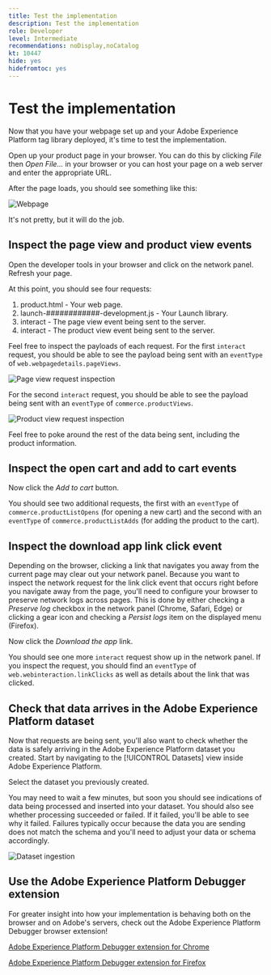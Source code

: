 ```yaml
---
title: Test the implementation
description: Test the implementation
role: Developer
level: Intermediate
recommendations: noDisplay,noCatalog
kt: 10447
hide: yes
hidefromtoc: yes
---
```

# Test the implementation

Now that you have your webpage set up and your Adobe Experience Platform tag library deployed, it's time to test the implementation.

Open up your product page in your browser. You can do this by clicking _File_ then _Open File..._ in your browser or you can host your page on a web server and enter the appropriate URL.

After the page loads, you should see something like this:

![Webpage](assets/webpage.png)

It's not pretty, but it will do the job.

## Inspect the page view and product view events

Open the developer tools in your browser and click on the network panel. Refresh your page.

At this point, you should see four requests:

1. product.html - Your web page.
2. launch-############-development.js - Your Launch library.
3. interact - The page view event being sent to the server.
4. interact - The product view event being sent to the server.

Feel free to inspect the payloads of each request. For the first `interact` request, you should be able to see the payload being sent with an `eventType` of `web.webpagedetails.pageViews`.

![Page view request inspection](assets/webpage-page-viewed-inspection.png)

For the second `interact` request, you should be able to see the payload being sent with an `eventType` of `commerce.productViews`.

![Product view request inspection](assets/webpage-product-view-inspection.png)

Feel free to poke around the rest of the data being sent, including the product information.

## Inspect the open cart and add to cart events

Now click the _Add to cart_ button.

You should see two additional requests, the first with an `eventType` of `commerce.productListOpens` (for opening a new cart) and the second with an `eventType` of `commerce.productListAdds` (for adding the product to the cart).

## Inspect the download app link click event

Depending on the browser, clicking a link that navigates you away from the current page may clear out your network panel. Because you want to inspect the network request for the link click event that occurs right before you navigate away from the page, you'll need to configure your browser to preserve network logs across pages. This is done by either checking a _Preserve log_ checkbox in the network panel (Chrome, Safari, Edge) or clicking a gear icon and checking a _Persist logs_ item on the displayed menu (Firefox).

Now click the _Download the app_ link.

You should see one more `interact` request show up in the network panel. If you inspect the request, you should find an `eventType` of `web.webinteraction.linkClicks` as well as details about the link that was clicked.

## Check that data arrives in the Adobe Experience Platform dataset

Now that requests are being sent, you'll also want to check whether the data is safely arriving in the Adobe Experience Platform dataset you created. Start by navigating to the [!UICONTROL Datasets] view inside Adobe Experience Platform.

Select the dataset you previously created.

You may need to wait a few minutes, but soon you should see indications of data being processed and inserted into your dataset. You should also see whether processing succeeded or failed. If it failed, you'll be able to see why it failed. Failures typically occur because the data you are sending does not match the schema and you'll need to adjust your data or schema accordingly.

![Dataset ingestion](assets/dataset-ingestion.png)

## Use the Adobe Experience Platform Debugger extension

For greater insight into how your implementation is behaving both on the browser and on Adobe's servers, check out the Adobe Experience Platform Debugger browser extension!

[Adobe Experience Platform Debugger extension for Chrome](https://chrome.google.com/webstore/detail/adobe-experience-platform/bfnnokhpnncpkdmbokanobigaccjkpob)

[Adobe Experience Platform Debugger extension for Firefox](https://addons.mozilla.org/en-US/firefox/addon/adobe-experience-platform-dbg/)

